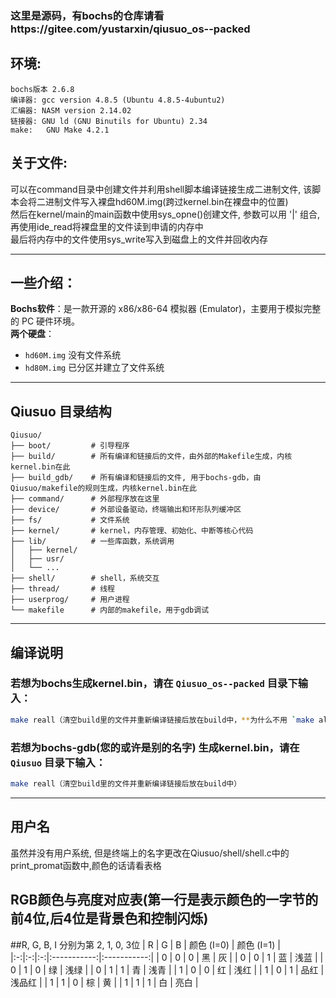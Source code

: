 ### 这里是源码，有bochs的仓库请看https://gitee.com/yustarxin/qiusuo_os--packed

## 环境:
```
bochs版本 2.6.8
编译器: gcc version 4.8.5 (Ubuntu 4.8.5-4ubuntu2)
汇编器: NASM version 2.14.02
链接器: GNU ld (GNU Binutils for Ubuntu) 2.34
make:   GNU Make 4.2.1
``` 

## 关于文件:
可以在command目录中创建文件并利用shell脚本编译链接生成二进制文件, 该脚本会将二进制文件写入裸盘hd60M.img(跨过kernel.bin在裸盘中的位置)  
然后在kernel/main的main函数中使用sys_opne()创建文件, 参数可以用 '|' 组合, 再使用ide_read将裸盘里的文件读到申请的内存中  
最后将内存中的文件使用sys_write写入到磁盘上的文件并回收内存

---

## 一些介绍：

**Bochs软件**：是一款开源的 x86/x86-64 模拟器 (Emulator)，主要用于模拟完整的 PC 硬件环境。    
**两个硬盘**：  
- `hd60M.img` 没有文件系统  
- `hd80M.img` 已分区并建立了文件系统  
---

## Qiusuo 目录结构

```
Qiusuo/
├── boot/         # 引导程序
├── build/        # 所有编译和链接后的文件，由外部的Makefile生成，内核kernel.bin在此
├── build_gdb/    # 所有编译和链接后的文件, 用于bochs-gdb，由Qiusuo/makefile的规则生成，内核kernel.bin在此
├── command/      # 外部程序放在这里
├── device/       # 外部设备驱动，终端输出和环形队列缓冲区
├── fs/           # 文件系统
├── kernel/       # kernel，内存管理、初始化、中断等核心代码
├── lib/          # 一些库函数，系统调用
│   ├── kernel/
│   ├── usr/
│   └── ...
├── shell/        # shell，系统交互
├── thread/       # 线程
├── userprog/     # 用户进程
└── makefile      # 内部的makefile，用于gdb调试
```

---

## 编译说明

### 若想为bochs生成kernel.bin，请在 `Qiusuo_os--packed` 目录下输入：

```bash
make reall（清空build里的文件并重新编译链接后放在build中，**为什么不用 `make all`**？因为依赖关系太多没写全）
```

### 若想为bochs-gdb(您的或许是别的名字) 生成kernel.bin，请在 `Qiusuo` 目录下输入：

```bash
make reall（清空build里的文件并重新编译链接后放在build中）

```

---
## 用户名
虽然并没有用户系统, 但是终端上的名字更改在Qiusuo/shell/shell.c中的print_promat函数中,颜色的话请看表格

## RGB颜色与亮度对应表(第一行是表示颜色的一字节的前4位,后4位是背景色和控制闪烁)
##R, G, B, I 分别为第 2, 1, 0, 3位
| R | G | B | 颜色 (I=0) | 颜色 (I=1) |
|:-:|:-:|:-:|:-----------:|:-----------:|
| 0 | 0 | 0 | 黑         | 灰         |
| 0 | 0 | 1 | 蓝         | 浅蓝       |
| 0 | 1 | 0 | 绿         | 浅绿       |
| 0 | 1 | 1 | 青         | 浅青       |
| 1 | 0 | 0 | 红         | 浅红       |
| 1 | 0 | 1 | 品红       | 浅品红     |
| 1 | 1 | 0 | 棕         | 黄         |
| 1 | 1 | 1 | 白         | 亮白       |

